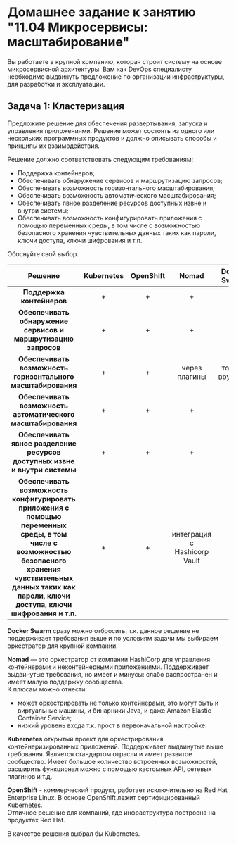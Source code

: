 # Домашнее задание к занятию "11.04 Микросервисы: масштабирование"

Вы работаете в крупной компанию, которая строит систему на основе микросервисной архитектуры.
Вам как DevOps специалисту необходимо выдвинуть предложение по организации инфраструктуры, для разработки и эксплуатации.

## Задача 1: Кластеризация

Предложите решение для обеспечения развертывания, запуска и управления приложениями.
Решение может состоять из одного или нескольких программных продуктов и должно описывать способы и принципы их взаимодействия.

Решение должно соответствовать следующим требованиям:
- Поддержка контейнеров;
- Обеспечивать обнаружение сервисов и маршрутизацию запросов;
- Обеспечивать возможность горизонтального масштабирования;
- Обеспечивать возможность автоматического масштабирования;
- Обеспечивать явное разделение ресурсов доступных извне и внутри системы;
- Обеспечивать возможность конфигурировать приложения с помощью переменных среды, в том числе с возможностью безопасного хранения чувствительных данных таких как пароли, ключи доступа, ключи шифрования и т.п.

Обоснуйте свой выбор.

| **Решение**                                                                                                                                                                                                        | **Kubernetes** | **OpenShift** | **Nomad**                                            | **Docker Swarm** |
|:------------------------------------------------------------------------------------------------------------------------------------------------------------------------------------------------------------------:|:--------------:|:-------------:|:----------------------------------------------------:|:----------------:|
| **Поддержка контейнеров**                                                                                                                                                                                          | +              | +             | +                                                    | +                |
| **Обеспечивать обнаружение сервисов и маршрутизацию запросов**                                                                                                                                                     | +              | +             | +                                                    | +                |
| **Обеспечивать возможность горизонтального масштабирования**                                                                                                                                                       | +              | +             | через плагины | только вручную   |
| **Обеспечивать возможность автоматического масштабирования**                                                                                                                                                       | +              | +             | +                                                    | -                |
| **Обеспечивать явное разделение ресурсов доступных извне и внутри системы**                                                                                                                                        | +              | +             | +                                                    | +                |
| **Обеспечивать возможность конфигурировать приложения с помощью переменных среды, в том числе с возможностью безопасного хранения чувствительных данных таких как пароли, ключи доступа, ключи шифрования и т.п.** | +              | +             | интеграция с Hashicorp Vault                         | +                |


**Docker Swarm** сразу можно отбросить, т.к. данное решение не поддерживает требования выше и по условиям задачи мы выбираем оркестратор для крупной компании.

**Nomad** — это оркестратор от компании HashiCorp для управления контейнерами и неконтейнерными приложениями. Поддерживает выдвинутые требования, но имеет и минусы: слабо распространен и имеет малую поддержку сообщества.   
К плюсам можно отнести:
* может оркестрировать не только контейнерами, это могут быть и виртуальные машины, и бинарники Java, и даже Amazon Elastic Container Service;
* низкий уровень входа т.к. прост в первоначальной настройке.

**Kubernetes** открытый проект для оркестрирования контейнеризированных приложений. Поддерживает выдвинутые выше требования. Является стандартом отрасли и имеет развитое сообщество. Имеет большое количество встроенных возможностей, расширить функционал можно с помощью кастомных API, сетевых плагинов и т.д.

**OpenShift** - коммерческий продукт, работает исключительно на Red Hat Enterprise Linux. В основе OpenShift лежит сертифицированный Kubernetes.  
Отличное решение для компаний, где инфраструктура построена на продуктах Red Hat.

В качестве решения выбрал бы Kubernetes.